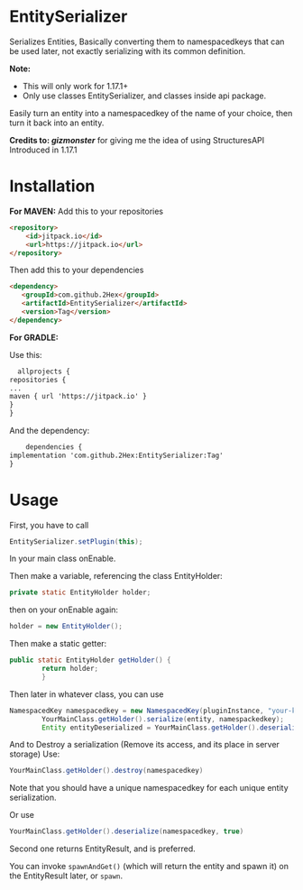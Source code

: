 # EntitySerializer
Serializes Entities, Basically converting them to namespacedkeys that can be used later, not exactly serializing with its common definition.

**Note:**
- This will only work for 1.17.1+
- Only use classes EntitySerializer, and classes inside api package.

Easily turn an entity into a namespacedkey of the name of your choice, then turn it back into an entity.

**Credits to: _gizmonster_** for giving me the idea of using StructuresAPI Introduced in 1.17.1

# Installation
**For MAVEN:**
Add this to your repositories
```HTML
<repository>
    <id>jitpack.io</id>
    <url>https://jitpack.io</url>
</repository>
```

Then add this to your dependencies
 ```HTML
<dependency>
    <groupId>com.github.2Hex</groupId>
    <artifactId>EntitySerializer</artifactId>
    <version>Tag</version>
</dependency>
```

**For GRADLE:**

Use this:

  ```HTML
	allprojects {
repositories {
...
maven { url 'https://jitpack.io' }
}
}
```
And the dependency:

```HTML
	dependencies {
implementation 'com.github.2Hex:EntitySerializer:Tag'
}
```

# Usage

First, you have to call
```Java
EntitySerializer.setPlugin(this);
```
In your main class onEnable.

Then make a variable, referencing the class EntityHolder:

```Java
private static EntityHolder holder;
```

then on your onEnable again:

```Java
holder = new EntityHolder();
```

Then make a static getter:

```Java
public static EntityHolder getHolder() {
        return holder;
        }
```
Then later in whatever class, you can use
```Java
NamespacedKey namespacedkey = new NamespacedKey(pluginInstance, "your-key-here");
        YourMainClass.getHolder().serialize(entity, namespackedkey);
        Entity entityDeserialized = YourMainClass.getHolder().deserialize(namespacedkey);
```

And to Destroy a serialization (Remove its access, and its place in server storage) Use:
```Java
YourMainClass.getHolder().destroy(namespacedkey)
```
Note that you should have a unique namespacedkey for each unique entity serialization.

Or use
```Java
YourMainClass.getHolder().deserialize(namespacedkey, true)
```

Second one returns EntityResult, and is preferred.

You can invoke `spawnAndGet()` (which will return the entity and spawn it) on the EntityResult later, or `spawn`.


